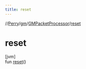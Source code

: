 ```yaml
---
title: reset
---
```

//[Perry](../../../index.html)/[gm](../index.html)/[GMPacketProcessor](index.html)/[reset](reset.html)



# reset



[jvm]\
fun [reset](reset.html)()




